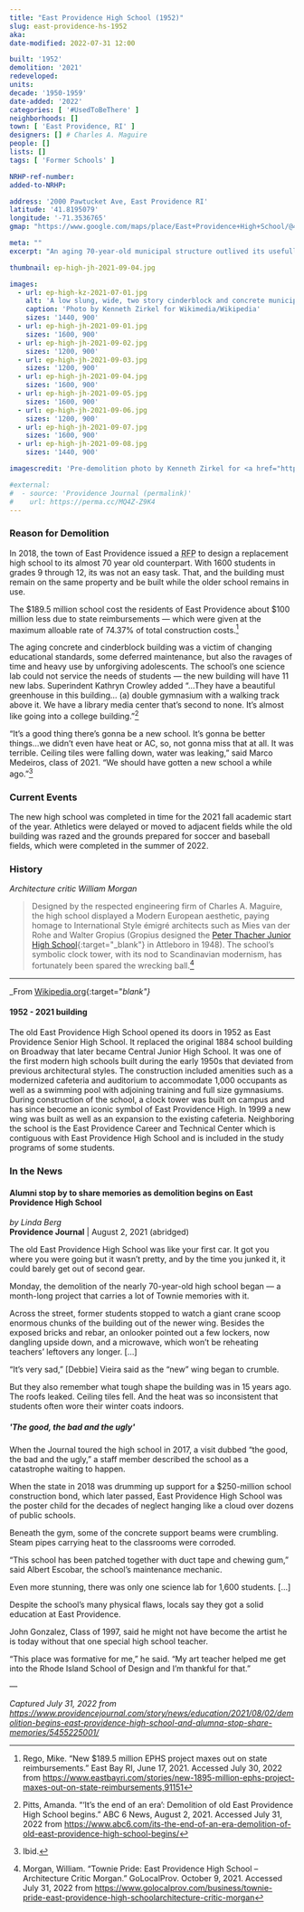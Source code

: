 ```yaml
---
title: "East Providence High School (1952)"
slug: east-providence-hs-1952
aka:
date-modified: 2022-07-31 12:00

built: '1952'
demolition: '2021'
redeveloped:
units:
decade: '1950-1959'
date-added: '2022'
categories: [ '#UsedToBeThere' ]
neighborhoods: []
town: [ 'East Providence, RI' ]
designers: [] # Charles A. Maguire
people: []
lists: []
tags: [ 'Former Schools' ]

NRHP-ref-number:
added-to-NRHP:

address: '2000 Pawtucket Ave, East Providence RI'
latitude: '41.8195079'
longitude: '-71.3536765'
gmap: "https://www.google.com/maps/place/East+Providence+High+School/@41.8195079,-71.3536765,724m/data=!3m1!1e3!4m5!3m4!1s0x89e45af9a9dc8655:0x17a5f9c59560658f!8m2!3d41.8201763!4d-71.3557967"

meta: ""
excerpt: "An aging 70-year-old municipal structure outlived its usefullness and could not keep up with the educational needs of a new generation"

thumbnail: ep-high-jh-2021-09-04.jpg

images:
  - url: ep-high-kz-2021-07-01.jpg
    alt: 'A low slung, wide, two story cinderblock and concrete municipal building consisting of commercial-style plate glass awning style windows topped with a grid of glass block. The building consisted of two main wings meeting at an oblique angle in the center, where the main entrance to the auditorium resided.'
    caption: 'Photo by Kenneth Zirkel for Wikimedia/Wikipedia'
    sizes: '1440, 900'
  - url: ep-high-jh-2021-09-01.jpg
    sizes: '1600, 900'
  - url: ep-high-jh-2021-09-02.jpg
    sizes: '1200, 900'
  - url: ep-high-jh-2021-09-03.jpg
    sizes: '1200, 900'
  - url: ep-high-jh-2021-09-04.jpg
    sizes: '1600, 900'
  - url: ep-high-jh-2021-09-05.jpg
    sizes: '1600, 900'
  - url: ep-high-jh-2021-09-06.jpg
    sizes: '1200, 900'
  - url: ep-high-jh-2021-09-07.jpg
    sizes: '1600, 900'
  - url: ep-high-jh-2021-09-08.jpg
    sizes: '1440, 900'

imagescredit: 'Pre-demolition photo by Kenneth Zirkel for <a href="https://en.wikipedia.org/wiki/East_Providence_High_School#/media/File:East_Providence_High_School_(1952-2021_building)_wide_view.jpg" target="_blank">Wikimedia/Wikipedia</a>'

#external:
#  - source: 'Providence Journal (permalink)'
#    url: https://perma.cc/MQ4Z-Z9K4
---
```


### Reason for Demolition

In 2018, the town of East Providence issued a <abbr title="Request for Proposals">RFP</abbr> to design a replacement high school to its almost 70 year old counterpart. With 1600 students in grades 9 through 12, its was not an easy task. That, and the building must remain on the same property and be built while the older school remains in use. 

The $189.5 million school cost the residents of East Providence about $100 million less due to state reimbursements — which were given at the maximum alloable rate of 74.37% of total construction costs.[^2]

[^2]: Rego, Mike. “New $189.5 million EPHS project maxes out on state reimbursements.” East Bay RI, June 17, 2021. Accessed July 30, 2022 from https://www.eastbayri.com/stories/new-1895-million-ephs-project-maxes-out-on-state-reimbursements,91151

The aging concrete and cinderblock building was a victim of changing educational standards, some deferred maintenance, but also the ravages of time and heavy use by unforgiving adolescents. The school’s one science lab could not service the needs of students — the new building will have 11 new labs. Superindent Kathryn Crowley added “…They have a beautiful greenhouse in this building… (a) double gymnasium with a walking track above it. We have a library media center that’s second to none. It’s almost like going into a college building.”[^3]

[^3]: Pitts, Amanda. “‘It’s the end of an era’: Demolition of old East Providence High School begins.” ABC 6 News, August 2, 2021. Accessed July 31, 2022 from https://www.abc6.com/its-the-end-of-an-era-demolition-of-old-east-providence-high-school-begins/

“It’s a good thing there’s gonna be a new school. It’s gonna be better things…we didn’t even have heat or AC, so, not gonna miss that at all. It was terrible. Ceiling tiles were falling down, water was leaking,” said Marco Medeiros, class of 2021. “We should have gotten a new school a while ago.”[^4]

[^4]: Ibid.


### Current Events

The new high school was completed in time for the 2021 fall academic start of the year. Athletics were delayed or moved to adjacent fields while the old building was razed and the grounds prepared for soccer and baseball fields, which were completed in the summer of 2022. 


### History

_Architecture critic William Morgan_

> Designed by the respected engineering firm of Charles A. Maguire, the high school displayed a Modern European aesthetic, paying homage to International Style émigré architects such as Mies van der Rohe and Walter Gropius (Gropius designed the [Peter Thacher Junior High School](//www.degruyter.com/document/doi/10.1515/9783035617436-060/html?lang=en){:target="_blank"} in Attleboro in 1948). The school’s symbolic clock tower, with its nod to Scandinavian modernism, has fortunately been spared the wrecking ball.[^1]

[^1]: Morgan, William. “Townie Pride: East Providence High School – Architecture Critic Morgan.” GoLocalProv. October 9, 2021. Accessed July 31, 2022 from https://www.golocalprov.com/business/townie-pride-east-providence-high-schoolarchitecture-critic-morgan

***

_From [Wikipedia.org](https://en.wikipedia.org/wiki/East_Providence_High_School#History){:target="_blank"}_

#### 1952 - 2021 building

The old East Providence High School opened its doors in 1952 as East Providence Senior High School. It replaced the original 1884 school building on Broadway that later became Central Junior High School. It was one of the first modern high schools built during the early 1950s that deviated from previous architectural styles. The construction included amenities such as a modernized cafeteria and auditorium to accommodate 1,000 occupants as well as a swimming pool with adjoining training and full size gymnasiums. During construction of the school, a clock tower was built on campus and has since become an iconic symbol of East Providence High. In 1999 a new wing was built as well as an expansion to the existing cafeteria. Neighboring the school is the East Providence Career and Technical Center which is contiguous with East Providence High School and is included in the study programs of some students. 


### In the News

#### Alumni stop by to share memories as demolition begins on East Providence High School

_by Linda Berg_  
**Providence Journal** | August 2, 2021 (abridged)

The old East Providence High School was like your first car. It got you where you were going but it wasn’t pretty, and by the time you junked it, it could barely get out of second gear.  

Monday, the demolition of the nearly 70-year-old high school began — a month-long project that carries a lot of Townie memories with it. 

Across the street, former students stopped to watch a giant crane scoop enormous chunks of the building out of the newer wing. Besides the exposed bricks and rebar, an onlooker pointed out a few lockers, now dangling upside down, and a microwave, which won’t be reheating teachers’ leftovers any longer. […]

“It’s very sad,” [Debbie] Vieira said as the “new” wing began to crumble. 

But they also remember what tough shape the building was in 15 years ago. The roofs leaked. Ceiling tiles fell. And the heat was so inconsistent that students often wore their winter coats indoors. 

##### 'The good, the bad and the ugly'

When the Journal toured the high school in 2017, a visit dubbed “the good, the bad and the ugly,” a staff member described the school as a catastrophe waiting to happen. 

When the state in 2018 was drumming up support for a $250-million school construction bond, which later passed, East Providence High School was the poster child for the decades of neglect hanging like a cloud over dozens of public schools.     

Beneath the gym, some of the concrete support beams were crumbling. Steam pipes carrying heat to the classrooms were corroded.   

“This school has been patched together with duct tape and chewing gum,” said Albert Escobar, the school’s maintenance mechanic. 

Even more stunning, there was only one science lab for 1,600 students. […]

Despite the school’s many physical flaws, locals say they got a solid education at East Providence. 

John Gonzalez, Class of 1997, said he might not have become the artist he is today without that one special high school teacher. 

“This place was formative for me,” he said. “My art teacher helped me get into the Rhode Island School of Design and I’m thankful for that.” 

—

_Captured July 31, 2022 from https://www.providencejournal.com/story/news/education/2021/08/02/demolition-begins-east-providence-high-school-and-alumna-stop-share-memories/5455225001/_
